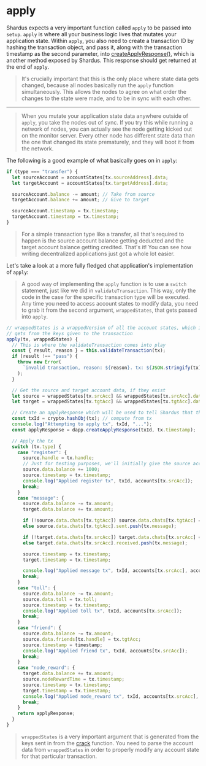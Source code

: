 # apply

Shardus expects a very important function called `apply` to be passed into `setup`. `apply` is where all your business logic lives that mutates your application state. Within `apply`, you also need to create a transaction ID by hashing the transaction object, and pass it, along with the transaction timestamp as the second parameter, into [createApplyResponse()](../createApplyResponse), which is another method exposed by Shardus. This response should get returned at the end of `apply`.

> It's crucially important that this is the only place where state data gets changed, because all nodes basically run the `apply` function simultaneously. This allows the nodes to agree on what order the changes to the state were made, and to be in sync with each other.
---
> When you mutate your application state data anywhere outside of `apply`, you take the nodes out of sync. If you try this while running a network of nodes, you can actually see the node getting kicked out on the monitor server. Every other node has different state data than the one that changed its state prematurely, and they will boot it from the network.

The following is a good example of what basically goes on in `apply`:

```javascript
if (type === "transfer") {
  let sourceAccount = accountStates[tx.sourceAddress].data;
  let targetAccount = accountStates[tx.targetAddress].data;

  sourceAccount.balance -= amount; // Take from source
  targetAccount.balance += amount; // Give to target

  sourceAccount.timestamp = tx.timestamp;
  targetAccount.timestamp = tx.timestamp;
}
```

> For a simple transaction type like a transfer, all that's required to happen is the source account balance getting deducted and the target account balance getting credited. That's it! You can see how writing decentralized applications just got a whole lot easier.

Let's take a look at a more fully fledged chat application's implementation of `apply`:

> A good way of implementing the `apply` function is to use a `switch` statement, just like we did in `validateTransaction`. This way, only the code in the case for the specific transaction type will be executed. Any time you need to access account states to modify data, you need to grab it from the second argument, `wrappedStates`, that gets passed into `apply`.

```javascript
// wrappedStates is a wrappedVersion of all the account states, which it
// gets from the keys given to the transaction
apply(tx, wrappedStates) {
  // This is where the validateTransaction comes into play
  const { result, reason } = this.validateTransaction(tx);
  if (result !== "pass") {
    throw new Error(
      `invalid transaction, reason: ${reason}. tx: ${JSON.stringify(tx)}`
    );
  }

  // Get the source and target account data, if they exist
  let source = wrappedStates[tx.srcAcc] && wrappedStates[tx.srcAcc].data;
  let target = wrappedStates[tx.tgtAcc] && wrappedStates[tx.tgtAcc].data;

  // Create an applyResponse which will be used to tell Shardus that the tx has been applied
  const txId = crypto.hashObj(tx); // compute from tx
  console.log("Attempting to apply tx", txId, "...");
  const applyResponse = dapp.createApplyResponse(txId, tx.timestamp);

  // Apply the tx
  switch (tx.type) {
    case "register": {
      source.handle = tx.handle;
      // Just for testing purposes, we'll initially give the source account 1000 tokens to play with
      source.data.balance += 1000;
      source.timestamp = tx.timestamp;
      console.log("Applied register tx", txId, accounts[tx.srcAcc]);
      break;
    }
    case "message": {
      source.data.balance -= tx.amount;
      target.data.balance += tx.amount;

      if (!source.data.chats[tx.tgtAcc]) source.data.chats[tx.tgtAcc] = { sent: [tx.message], received: [] };
      else source.data.chats[tx.tgtAcc].sent.push(tx.message);

      if (!target.data.chats[tx.srcAcc]) target.data.chats[tx.srcAcc] = { sent: [], received: [tx.message] };
      else target.data.chats[tx.srcAcc].received.push(tx.message);

      source.timestamp = tx.timestamp;
      target.timestamp = tx.timestamp;

      console.log("Applied message tx", txId, accounts[tx.srcAcc], accounts[tx.tgtAcc]);
      break;
    }
    case "toll": {
      source.data.balance -= tx.amount;
      source.data.toll = tx.toll;
      source.timestamp = tx.timestamp;
      console.log("Applied toll tx", txId, accounts[tx.srcAcc]);
      break;
    }
    case "friend": {
      source.data.balance -= tx.amount;
      source.data.friends[tx.handle] = tx.tgtAcc;
      source.timestamp = timestamp;
      console.log("Applied friend tx", txId, accounts[tx.srcAcc]);
      break;
    }
    case "node_reward": {
      target.data.balance += tx.amount;
      source.nodeRewardTime = tx.timestamp;
      source.timestamp = tx.timestamp;
      target.timestamp = tx.timestamp;
      console.log("Applied node_reward tx", txId, accounts[tx.srcAcc], accounts[tx.tgtAcc]);
      break;
    }
    return applyResponse;
  }
}
```

> `wrappedStates` is a very important argument that is generated from the keys sent in from the [crack](./crack) function. You need to parse the account data from `wrappedStates` in order to properly modify any account state for that particular transaction.
